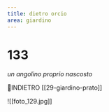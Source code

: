 ```yaml
---
title: dietro orcio
area: giardino
---
```

# 133
_un angolino proprio nascosto_

👣INDIETRO [[29-giardino-prato]]

![[foto_129.jpg]]